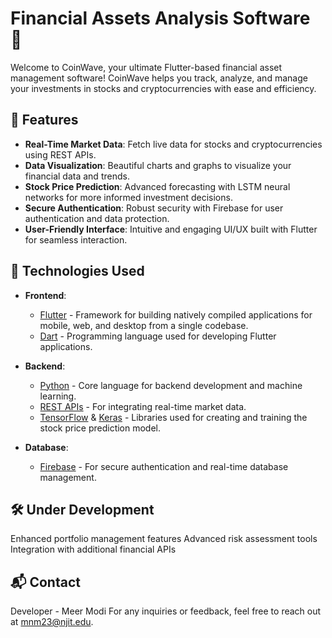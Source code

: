 # Financial Assets Analysis Software 🌟

Welcome to CoinWave, your ultimate Flutter-based financial asset management software! CoinWave helps you track, analyze, and manage your investments in stocks and cryptocurrencies with ease and efficiency.

## 🚀 Features

- **Real-Time Market Data**: Fetch live data for stocks and cryptocurrencies using REST APIs.
- **Data Visualization**: Beautiful charts and graphs to visualize your financial data and trends.
- **Stock Price Prediction**: Advanced forecasting with LSTM neural networks for more informed investment decisions.
- **Secure Authentication**: Robust security with Firebase for user authentication and data protection.
- **User-Friendly Interface**: Intuitive and engaging UI/UX built with Flutter for seamless interaction.

## 🔧 Technologies Used

- **Frontend**: 
  - [Flutter](https://flutter.dev) - Framework for building natively compiled applications for mobile, web, and desktop from a single codebase.
  - [Dart](https://dart.dev) - Programming language used for developing Flutter applications.

- **Backend**: 
  - [Python](https://www.python.org) - Core language for backend development and machine learning.
  - [REST APIs](https://www.restapitutorial.com) - For integrating real-time market data.
  - [TensorFlow](https://www.tensorflow.org) & [Keras](https://keras.io) - Libraries used for creating and training the stock price prediction model.

- **Database**: 
  - [Firebase](https://firebase.google.com) - For secure authentication and real-time database management.

## 🛠️ Under Development
Enhanced portfolio management features
Advanced risk assessment tools
Integration with additional financial APIs

## 📬 Contact
Developer - Meer Modi
For any inquiries or feedback, feel free to reach out at mnm23@njit.edu.
